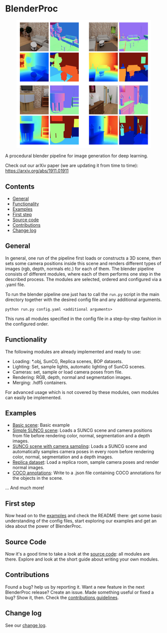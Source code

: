 # BlenderProc

<p align="center">
<img src="readme.jpg" alt="Front readme image" width=430>
</p>

A procedural blender pipeline for image generation for deep learning.

Check out our arXiv paper (we are updating it from time to time): https://arxiv.org/abs/1911.01911

## Contents

* [General](#general)
* [Functionality](#functionality)
* [Examples](#examples)
* [First step](#first-step)
* [Source code](#source-code)
* [Contributions](#contributions)
* [Change log](#change-log)

## General

In general, one run of the pipeline first loads or constructs a 3D scene, then sets some camera positions inside this scene and renders different types of images (rgb, depth, normals etc.) for each of them.
The blender pipeline consists of different modules, where each of them performs one step in the described process.
The modules are selected, ordered and configured via a .yaml file.
 
To run the blender pipeline one just has to call the `run.py` script in the main directory together with the desired config file and any additional arguments.

```
python run.py config.yaml <additional arguments>
```

This runs all modules specified in the config file in a step-by-step fashion in the configured order.

## Functionality

The following modules are already implemented and ready to use:

* Loading: *.obj, SunCG, Replica scenes, BOP datasets.
* Lighting: Set, sample lights, automatic lighting of SunCG scenes.
* Cameras: set, sample or load camera poses from file.
* Rendering: RGB, depth, normal and segmentation images.
* Merging: .hdf5 containers.

For advanced usage which is not covered by these modules, own modules can easily be implemented.

## Examples

* [Basic scene](examples/basic/): Basic example 
* [Simple SUNCG scene](examples/suncg_basic/): Loads a SUNCG scene and camera positions from file before rendering color, normal, segmentation and a depth images.
* [SUNCG scene with camera sampling](examples/suncg_with_cam_sampling/): Loads a SUNCG scene and automatically samples camera poses in every room before rendering color, normal, segmentation and a depth images.
* [Replica dataset](examples/replica_dataset): Load a replica room, sample camera poses and render normal images.
* [COCO annotations](examples/coco_annotations): Write to a .json file containing COCO annotations for the objects in the scene.

... And much more!

## First step

Now head on to the [examples](examples) and check the README there: get some basic understanding of the config files, start exploring our examples and get an idea about the power of BlenderProc.

## Source Code

Now it's a good time to take a look at the [source code](src): all modules are there. Explore and look at the short guide about writing your own modules.

## Contributions

Found a bug? help us by reporting it. Want a new feature in the next BlenderProc release? Create an issue. Made something useful or fixed a bug? Show it, then. Check the [contributions guidelines](CONTRIBUTING.md).

## Change log

See our [change log](change_log.md). 
